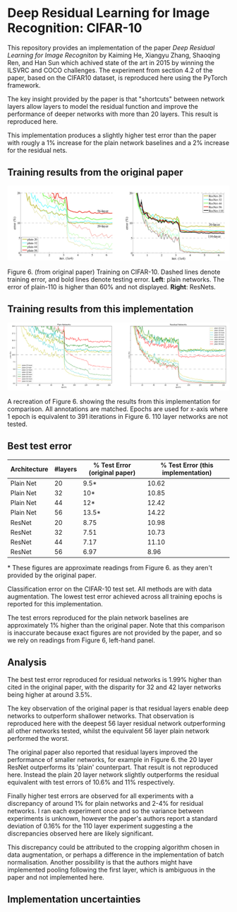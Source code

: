 # Deep Residual Learning for Image Recognition: CIFAR-10 

This repository provides an implementation of the paper *Deep Residual Learning for Image Recogniton* by Kaiming He, Xiangyu Zhang, Shaoqing Ren, and Han Sun which achived state of the art in 2015 by winning the ILSVRC and COCO challenges. The experiment from section 4.2 of the paper, based on the CIFAR10 dataset, is reproduced here using the PyTorch framework.

The key insight provided by the paper is that "shortcuts" between network layers allow layers to model the residual function and improve the performance of deeper networks with more than 20 layers. This result is reproduced here. 

This implementation produces a slightly higher test error than the paper with rougly a 1% increase for the plain network baselines and a 2% increase for the residual nets.


## Training results from the original paper

![Figure 6.](./assets/fig6.png)

Figure 6. (from original paper) Training on CIFAR-10. Dashed lines denote training error, and bold lines denote testing error. **Left**: plain networks. The error of plain-110 is higher than 60% and not displayed. **Right**: ResNets.

## Training results from this implementation

![Figure 6. Recreation](./assets/fig6_recreation.png)

A recreation of Figure 6. showing the results from this implementation for comparison. All annotations are matched. Epochs are used for x-axis where 1 epoch is equivalent to 391 iterations in Figure 6. 110 layer networks are not tested.

## Best test error

| Architecture | #layers | % Test Error (original paper) | % Test Error (this implementation)  |
| --- | --- | --- | --- |
| Plain Net | 20 | 9.5\* | 10.62 |
| Plain Net | 32 | 10\* | 10.85 |
| Plain Net | 44 | 12\* | 12.42 |
| Plain Net | 56 | 13.5\* | 14.22 |
| ResNet | 20 | 8.75 | 10.98 |
| ResNet | 32 | 7.51 | 10.73 |
| ResNet | 44 | 7.17 | 11.10 |
| ResNet | 56 | 6.97 | 8.96 |

\* These figures are approximate readings from Figure 6. as they aren't provided by the original paper.

Classification error on the CIFAR-10 test set. All methods are with data augmentation. The lowest test error achieved across all training epochs is reported for this implementation.  

The test errors reproduced for the plain network baselines are approximately 1% higher than the original paper. Note that this comparison is inaccurate because exact figures are not provided by the paper, and so we rely on readings from Figure 6, left-hand panel.

## Analysis

The best test error reproduced for residual networks is 1.99% higher than cited in the original paper, with the disparity for 32 and 42 layer networks being higher at around 3.5%.

The key observation of the original paper is that residual layers enable deep networks to outperform shallower networks. That observation is reproduced here with the deepest 56 layer residual network outperforming all other networks tested, whilst the equivalent 56 layer plain network performed the worst.

The original paper also reported that residual layers improved the performance of smaller networks, for example in Figure 6. the 20 layer ResNet outperforms its 'plain' counterpart. That result is not reproduced here. Instead the plain 20 layer network slightly outperforms the residual equivalent with test errors of 10.6% and 11% respectively.

Finally higher test errors are observed for all experiments with a discrepancy of around 1% for plain networks and 2-4% for residual networks. I ran each experiment once and so the variance between experiments is unknown, however the paper's authors report a standard deviation of 0.16% for the 110 layer experiment suggesting a the discrepancies observed here are likely significant. 

This discrepancy could be attributed to the cropping algorithm chosen in data augmentation, or perhaps a difference in the implementation of batch normalisation. Another possibility is that the authors might have implemented pooling following the first layer, which is ambiguous in the paper and not implemented here.

## Implementation uncertainties

